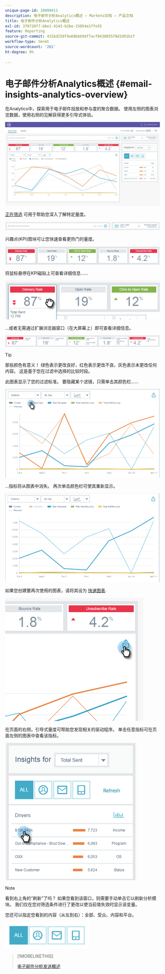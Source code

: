 ```yaml
---
unique-page-id: 10099411
description: 电子邮件分析Analytics概述 — Marketo文档 — 产品文档
title: 电子邮件分析Analytics概述
exl-id: 370720f7-bbe1-4143-b2be-15854e1ffe55
feature: Reporting
source-git-commit: 431bd258f9a68bbb9df7acf043085578d3d91b1f
workflow-type: tm+mt
source-wordcount: '261'
ht-degree: 0%

---
```


# 电子邮件分析Analytics概述 {#email-insights-analytics-overview}

在Analytics中，探索用于电子邮件投放和参与度的聚合数据。 使用左侧的图表浏览数据，使用右侧的见解获得更多引导式体验。

![](assets/emailanalytics-1.jpg)

[正在筛选](/help/marketo/product-docs/reporting/email-insights/filtering-in-email-insights.md) 可用于帮助您深入了解特定量度。

![](assets/filter-field.png)

兴趣点(KPI)图块可让您快速查看更热门的量度。

![](assets/kpi.png)

将鼠标悬停在KPI磁贴上可查看详细信息……

![](assets/kpi-hover.png)

...或者无需通过扩展浏览器窗口（在大屏幕上）即可查看详细信息。

![](assets/kpi-wide.png)

>[!TIP]
>
>那些颜色有意义！ 绿色表示更改良好，红色表示更改不良，灰色表示未更改任何内容。 这是基于您在过滤中选择的比较时段。

此图表显示了您的过滤标准。 要隐藏某个滤镜，只需单击其颜色栏……

![](assets/chart1.png)

...指标将从图表中消失。 再次单击颜色栏可使其重新显示。

![](assets/chart2.png)

如果您创建要再次使用的图表，请将其设为 [快速图表](/help/marketo/product-docs/reporting/email-insights/email-insights-quick-charts.md).

![](assets/quick-chart.png)

在页面的右侧，引导式量度可帮助您发现相关的驱动程序。 单击任意指标可在页面左侧的图表中查看该指标。

![](assets/guided-metrics-ps.png)

>[!NOTE]
>
>看到右上角的“刷新”了吗？ 如果您看到该窗口，则需要手动单击它以刷新分析模块。 我们仅在您对筛选条件进行了更改以使当前值失效时显示该变量。

您还可以指定您看到的内容（从左到右）：全部、受众、内容和平台。

![](assets/guided-bar.png)

>[!MORELIKETHIS]
>
>[电子邮件分析发送概述](/help/marketo/product-docs/reporting/email-insights/email-insights-sends-overview.md)
